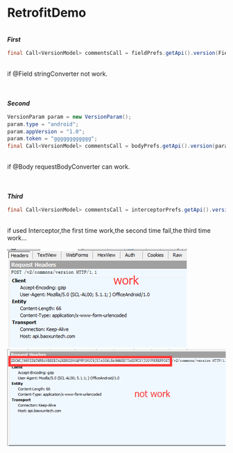 # RetrofitDemo

<br>***First***
``` Java
final Call<VersionModel> commentsCall = fieldPrefs.getApi().version(FieldService.ANDROID_DEVICE, BuildConfig.VERSION_NAME, "dddddddddddddd");
```
<br>if @Field stringConverter not work.
<br>
<br>
<br>
<br>***Second***
``` Java
VersionParam param = new VersionParam();
param.type = "android";
param.appVersion = "1.0";
param.token = "gggggggggggg";
final Call<VersionModel> commentsCall = bodyPrefs.getApi().version(param);
```
<br>if @Body requestBodyConverter can work.
<br>
<br>
<br>
<br>***Third***
<br>
``` Java
final Call<VersionModel> commentsCall = interceptorPrefs.getApi().version(InterceptorService.ANDROID_DEVICE, BuildConfig.VERSION_NAME, "gggggggggggg");
```
<br>if used Interceptor,the first time work,the second time fail,the third time work...
<br>
<br>![image](https://github.com/JakeWoki/RetrofitDemo/blob/master/20161123105759.png?raw=true)
<br>![image](https://github.com/JakeWoki/RetrofitDemo/blob/master/20161123105837.png?raw=true)

